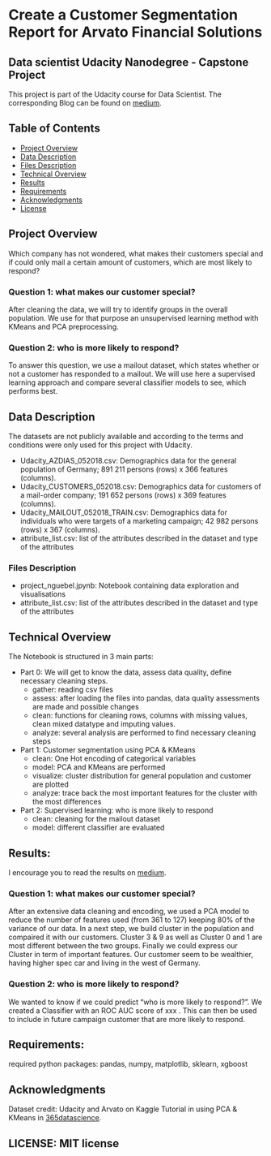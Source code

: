 # Create a Customer Segmentation Report for Arvato Financial Solutions

## Data scientist Udacity Nanodegree - Capstone Project

This project is part of the Udacity course for Data Scientist. The corresponding Blog can be found on <a href="https://medium.com/@nicolas.guebel/who-should-i-mail-or-getting-to-know-your-customers-2e3bbcda3d8b">medium</a>.

## Table of Contents
- [Project Overview](#projectoverview)
- [Data Description](#datadescription)
- [Files Description](#filesdescription)
- [Technical Overview](#technicaloverview)
- [Results](#results)
- [Requirements](#requirements)
- [Acknowledgments](#acknowlegments)
- [License](#license)


<a id='projectoverview'></a>
## Project Overview
Which company has not wondered, what makes their customers special and if could only mail a certain amount of customers, which are most likely to respond?

### Question 1: what makes our customer special?
After cleaning the data, we will try to identify groups in the overall population. We use for that purpose an unsupervised learning method with KMeans and PCA preprocessing.

### Question 2: who is more likely to respond?
To answer this question, we use a mailout dataset, which states whether or not a customer has responded to a mailout. We will use here a supervised learning approach and compare several classifier models to see, which performs best.

<a id='datadescription'></a>
## Data Description
The datasets are not publicly available and according to the terms and conditions were only used for this project with Udacity.
- Udacity_AZDIAS_052018.csv: Demographics data for the general population of Germany; 891 211 persons (rows) x 366 features (columns).
- Udacity_CUSTOMERS_052018.csv: Demographics data for customers of a mail-order company; 191 652 persons (rows) x 369 features (columns).
- Udacity_MAILOUT_052018_TRAIN.csv: Demographics data for individuals who were targets of a marketing campaign; 42 982 persons (rows) x 367 (columns).
- attribute_list.csv: list of the attributes described in the dataset and type of the attributes

<a id='filesdescription'></a>
### Files Description
- project_nguebel.jpynb: Notebook containing data exploration and visualisations
- attribute_list.csv: list of the attributes described in the dataset and type of the attributes

<a id='technicaloverview'></a>
## Technical Overview
The Notebook is structured in 3 main parts:
- Part 0: We will get to know the data, assess data quality, define necessary cleaning steps.
  - gather: reading csv files
  - assess: after loading the files into pandas, data quality assessments are made and possible changes
  - clean: functions for cleaning rows, columns with missing values, clean mixed datatype and imputing values.
  - analyze: several analysis are performed to find necessary cleaning steps
- Part 1: Customer segmentation using PCA & KMeans
  - clean: One Hot encoding of categorical variables
  - model: PCA and KMeans are performed
  - visualize: cluster distribution for general population and customer are plotted
  - analyze: trace back the most important features for the cluster with the most differences
- Part 2: Supervised learning: who is more likely to respond
  - clean: cleaning for the mailout dataset
  - model: different classifier are evaluated

<a id='results'></a>
## Results:
I encourage you to read the results on <a href="https://medium.com/@nicolas.guebel/who-should-i-mail-or-getting-to-know-your-customers-2e3bbcda3d8b">medium</a>.

### Question 1: what makes our customer special?
After an extensive data cleaning and encoding, we used a PCA model to reduce the number of features used (from 361 to 127) keeping 80% of the variance of our data.
In a next step, we build cluster in the population and compaired it with our customers. Cluster 3 & 9 as well as Cluster 0 and 1 are most different between the two groups.
Finally we could express our Cluster in term of important features. Our customer seem to be wealthier, having higher spec car and living in the west of Germany.

### Question 2: who is more likely to respond?
We wanted to know if we could predict “who is more likely to respond?”. We created a Classifier with an ROC AUC score of xxx . This can then be used to include in future campaign customer that are more likely to respond.

<a id='requirements'></a>
## Requirements:
required python packages: pandas, numpy, matplotlib, sklearn, xgboost

<a id='acknowlegments'></a>
## Acknowledgments
Dataset credit: Udacity and Arvato on <a hef="https://www.kaggle.com/competitions/udacity-arvato-identify-customers/overview">Kaggle</a>
Tutorial in using PCA & KMeans in <a href="https://365datascience.com/tutorials/python-tutorials/pca-k-means/">365datascience</a>.

<a id='license'></a>
## LICENSE: MIT license
